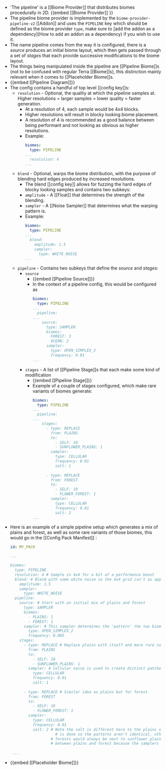 - 'The pipeline' is a [[Biome Provider]] that distributes biomes procedurally in 2D.
  {{embed [[Biome Provider]] }}
- The pipeline biome provider is implemented by the `biome-provider-pipeline-v2` [[Addon]] and uses the `PIPELINE` key which should be defined as the biome provider `type`, make sure to [add the addon as a dependency](How to add an addon as a dependency) if you wish to use it.
- The name pipeline comes from the way it is configured, there is a *source* produces an initial biome layout, which then gets passed through a set of *stages* that each provide successive modifications to the biome layout.
- The things being manipulated inside the pipeline are [[Pipeline Biome]]s (not to be confused with regular Terra [[Biome]]s), this distinction mainly relevant when it comes to [[Placeholder Biome]]s.
- {{embed [[Pipeline Diagram]]}}
- The config contains a handful of top level [[config key]]s:
	- `resolution` - Optional, the quality at which the pipeline samples at. Higher resolutions = larger samples = lower quality = faster generation.
		- At a resolution of 4, each sample would be 4x4 blocks.
		- Higher resolutions will result in blocky looking biome placement.
		- A resolution of 4 is recommended as a good balance between being performant and not looking as obvious as higher resolutions.
		- Example:
		  ```yaml
		  biomes:
		    type: PIPELINE
		  ...
		    resolution: 4
		  ...
		  ```
	- `blend` - Optional, warps the biome distribution, with the purpose of blending hard edges produced by increased resolutions.
		- The blend [[config key]] allows for fuzzing the hard edges of blocky looking samples and contains two subkeys:
		- `amplitude` - A [[Float]] that determines the strength of the blending.
		- `sampler` - A [[Noise Sampler]] that determines what the warping pattern is.
		- Example:
		  ```yaml
		  biomes:
		    type: PIPELINE
		  ...
		    blend:
		      amplitude: 1.5
		      sampler:
		        type: WHITE_NOISE
		  ...
		  ```
	- `pipeline` - Contains two subkeys that define the *source* and *stages*:
		- `source`
			- {{embed [[Pipeline Source]]}}
			- In the context of a pipeline config, this would be configured as
			  ```yaml
			  biomes:
			    type: PIPELINE
			  ...
			    pipeline:
			  ...
			      source:
			        type: SAMPLER
			        biomes:
			          FOREST: 3
			          OCEAN: 2
			        sampler:
			          type: OPEN_SIMPLEX_2
			          frequency: 0.01
			  ...
			  ```
		- `stages` - A list of [[Pipeline Stage]]s that each make some kind of modification
			- {{embed [[Pipeline Stage]]}}
			- Example of a couple of stages configured, which make rare variants of biomes generate:
			  ```yaml
			  biomes:
			    type: PIPELINE
			  ...
			    pipeline:
			  ...
			      stages:
			        - type: REPLACE
			          from: PLAINS
			          to: 
			            - SELF: 10
			            - SUNFLOWER_PLAINS: 1
			          sampler:
			            type: CELLULAR
			            frequency: 0.01
			            salt: 1
			            
			        - type: REPLACE
			          from: FOREST
			          to:
			            - SELF: 10
			            - FLOWER_FOREST: 1
			          sampler:
			            type: CELLULAR
			            frequency: 0.01
			            salt: 2
			  ...
			  ```
- Here is an example of a simple pipeline setup which generates a mix of plains and forest, as well as some rare variants of those biomes, this would go in the [[Config Pack Manifest]] :
  ```yaml
  id: MY_PACK
  
  ...
  
  biomes:
    type: PIPELINE
    resolution: 4 # Sample in 4x4 for a bit of a performance boost
    blend: # Blend with some white noise so the 4x4 grid isn't as apparent
      amplitude: 1.5
      sampler:
        type: WHITE_NOISE
    pipeline:
      source: # Start with an initial mix of plains and forest
        type: SAMPLER
        biomes:
          - PLAINS: 1
          - FOREST: 1
        sampler: # This sampler determines the 'pattern' the two biomes will follow
          type: OPEN_SIMPLEX_2
          frequency: 0.005
      stages:
        - type: REPLACE # Replace plains with itself and more rare sunflower plains
          from: PLAINS
          to: 
            - SELF: 10
            - SUNFLOWER_PLAINS: 1
          sampler: # Cellular noise is used to create distinct patches of sunflower plains
            type: CELLULAR
            frequency: 0.01
            salt: 1
            
        - type: REPLACE # Similar idea as plains but for forest
          from: FOREST
          to:
            - SELF: 10
            - FLOWER_FOREST: 1
          sampler:
            type: CELLULAR
            frequency: 0.01
            salt: 2 # Note the salt is different here to the plains sampler, this 
                 	  # is done so the patterns aren't identical, otherwise flower
                    # forests would always be next to sunflower plains at the border
                    # between plains and forest because the samplers would be identical.
   
   ...
  ```
- {{embed [[Placeholder Biome]]}}